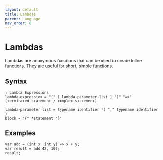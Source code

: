 ```yaml
---
layout: default
title: Lambdas
parent: Language
nav_order: 8
---
```


# Lambdas

Lambdas are anonymous functions that can be used to create inline functions. They are useful for short, simple functions.

## Syntax

```abnf
; Lambda Expressions
lambda-expression = "(" [ lambda-parameter-list ] ")" "=>" (terminated-statement / complex-statement)

lambda-parameter-list = typename identifier *( "," typename identifier )
block = "{" *statement "}"
```

## Examples

```xs
var add = (int x, int y) => x + y;
var result = add(42, 10);
result;
```
